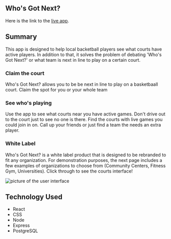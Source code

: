 ## Who's Got Next?

Here is the link to the [live app](https://kclynch94-whos-got-next-app.now.sh/).

## Summary

This app is designed to help local backetball players see what courts have active players. In addition to that, it solves the problem of debating 'Who's Got Next?' or what team is next in line to play on a certain court.

### Claim the court

Who's Got Next? allows you to be be next in line to play on a basketbaall court. Claim the spot for you or your whole team

### See who's playing

Use the app to see what courts near you have active games. Don't drive out to the court just to see no one is there. Find the courts with live games you could join in on. Call up your friends or just find a team the needs an extra player.

### White Label

Who's Got Next? is a white label product that is designed to be rebranded to fit any organization. For demonstration purposes, the next page includes a few examples of organizations to choose from (Community Centers, Fitness Gym, Universities). Click through to see the courts interface!

![picture of the user interface](https://www.screencast.com/t/IIM6022EFYAr)

## Technology Used

* React
* CSS
* Node
* Express
* PostgreSQL
